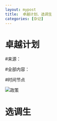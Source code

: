 ```yaml
---
layout: mypost
title:  卓越计划、选调生
categories: [杂记]
---
```




# 卓越计划

#来源：

#全部内容：

#时间节点

![政策](E:\google\heylypp.github.io\posts\2019-04\政策.jpg)

# 选调生